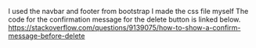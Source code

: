 I used the navbar and footer from bootstrap
I made the css file myself
The code for the confirmation message for the delete button is linked below. 
https://stackoverflow.com/questions/9139075/how-to-show-a-confirm-message-before-delete
